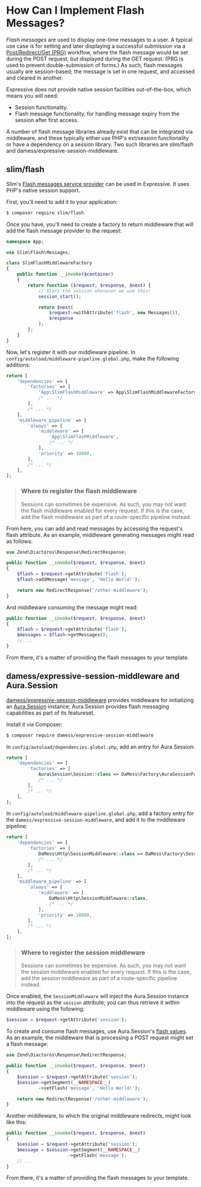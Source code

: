 # How Can I Implement Flash Messages?

*Flash messages* are used to display one-time messages to a user. A typical use
case is for setting and later displaying a successful submission via a
[Post/Redirect/Get (PRG)](https://en.wikipedia.org/wiki/Post/Redirect/Get)
workflow, where the flash message would be set during the POST request, but
displayed during the GET request. (PRG is used to prevent double-submission of
forms.) As such, flash messages usually are session-based; the message is set in
one request, and accessed and cleared in another.

Expressive does not provide native session facilities out-of-the-box, which
means you will need:

- Session functionality.
- Flash message functionality, for handling message expiry from the session
  after first access.

A number of flash message libraries already exist that can be integrated via
middleware, and these typically either use PHP's ext/session functionality or
have a dependency on a session library. Two such libraries are slim/flash and
damess/expressive-session-middleware.

## slim/flash

Slim's [Flash messages service provider](https://github.com/slimphp/Slim-Flash) can be 
used in Expressive. It uses PHP's native session support.

First, you'll need to add it to your application:

```bash
$ composer require slim/flash
```

Once you have, you'll need to create a factory to return middleware that will
add the flash message provider to the request:

```php
namespace App;

use Slim\Flash\Messages;

class SlimFlashMiddlewareFactory
{
    public function __invoke($container)
    {
        return function ($request, $response, $next) {
            // Start the session whenever we use this!
            session_start();

            return $next(
                $request->withAttribute('flash', new Messages()),
                $response
            );
        };
    }
}
```

Now, let's register it with our middleware pipeline. In
`config/autoload/middleware-pipeline.global.php`, make the following additions:

```php
return [
    'dependencies' => [
        'factories' => [
            'App\SlimFlashMiddleware' => App\SlimFlashMiddlewareFactory::class,
            /* ... */
        ],
        /* ... */
    ],
    'middleware_pipeline' => [
        'always' => [
            'middleware' => [
                'App\SlimFlashMiddleware',
                /* ... */
            ],
            'priority' => 10000,
        ],
        /* ... */
    ],
];
```

> ### Where to register the flash middleware
>
> Sessions can sometimes be expensive. As such, you may not want the flash
> middleware enabled for every request. If this is the case, add the flash
> middleware as part of a route-specific pipeline instead.

From here, you can add and read messages by accessing the request's flash
attribute. As an example, middleware generating messages might read as follows:

```php
use Zend\Diactoros\Response\RedirectResponse;

public function __invoke($request, $response, $next)
{
    $flash = $request->getAttribute('flash');
    $flash->addMessage('message', 'Hello World!');

    return new RedirectResponse('/other-middleware');
}
```

And middleware consuming the message might read:

```php
public function __invoke($request, $response, $next)
{
    $flash = $request->getAttribute('flash');
    $messages = $flash->getMessages();
    // ...
}
```

From there, it's a matter of providing the flash messages to your template.

## damess/expressive-session-middleware and Aura.Session

[damess/expressive-session-middleware](https://github.com/dannym87/expressive-session-middleware)
provides middleware for initializing an
[Aura.Session](https://github.com/auraphp/Aura.Session) instance; Aura.Session
provides flash messaging capabilities as part of its featureset.

Install it via Composer:

```bash
$ composer require damess/expressive-session-middleware
```

In `config/autoload/dependencies.global.php`, add an entry for Aura.Session:

```php
return [
    'dependencies' => [
        'factories' => [
            Aura\Session\Session::class => DaMess\Factory\AuraSessionFactory::class,
            /* ... */
        ],
        /* ... */
    ],
];
```

In `config/autoload/middleware-pipeline.global.php`, add a factory entry for the
`damess/expressive-session-middleware`, and add it to the middleware pipeline:

```php
return [
    'dependencies' => [
        'factories' => [
            DaMess\Http\SessionMiddleware::class => DaMess\Factory\SessionMiddlewareFactory::class,
            /* ... */
        ],
        /* ... */
    ],
    'middleware_pipeline' => [
        'always' => [
            'middleware' => [
                DaMess\Http\SessionMiddleware::class,
                /* ... */
            ],
            'priority' => 10000,
        ],
        /* ... */
    ],
];
```

> ### Where to register the session middleware
>
> Sessions can sometimes be expensive. As such, you may not want the session
> middleware enabled for every request. If this is the case, add the session
> middleware as part of a route-specific pipeline instead.

Once enabled, the `SessionMiddleware` will inject the Aura.Session instance into
the request as the `session` attribute; you can thus retrieve it within
middleware using the following:

```php
$session = $request->getAttribute('session');
```

To create and consume flash messages, use Aura.Session's
[flash values](https://github.com/auraphp/Aura.Session#flash-values). As
an example, the middleware that is processing a POST request might set a flash
message:

```php
use Zend\Diactoros\Response\RedirectResponse;

public function __invoke($request, $response, $next)
{
    $session = $request->getAttribute('session');
    $session->getSegment(__NAMESPACE__)
            ->setFlash('message', 'Hello World!');

    return new RedirectResponse('/other-middleware');
}
```

Another middleware, to which the original middleware redirects, might look like
this:

```php
public function __invoke($request, $response, $next)
{
    $session = $request->getAttribute('session');
    $message = $session->getSegment(__NAMESPACE__)
                       ->getFlash('message');
    // ...
}
```  

From there, it's a matter of providing the flash messages to your template.
